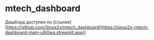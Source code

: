 # mtech_dashboard

Дашборд доступен по [ссылке](https://github.com/Sinus2x/mtech_dashboard](https://sinus2x-mtech-dashboard-main-u9j0wa.streamlit.app/) 
